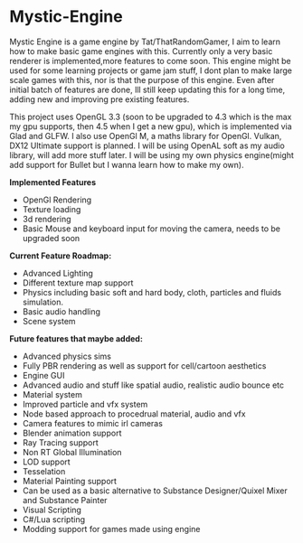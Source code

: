 # Mystic-Engine

Mystic Engine is a game engine by Tat/ThatRandomGamer, I aim to learn how to make basic game engines with this. Currently only a very basic renderer is 
implemented,more features to come soon. This engine might be used for some learning projects or game jam stuff, I dont plan to make large scale
games with this, nor is that the purpose of this engine. Even after initial batch of features are done, Ill still keep updating this for a long time,
adding new and improving pre existing features.

This project uses OpenGL 3.3 (soon to be upgraded to 4.3 which is the max my gpu supports, then 4.5 when I get a new gpu), which is implemented via
Glad and GLFW. I also use OpenGl M, a maths library for OpenGl. Vulkan, DX12 Ultimate support is planned. I will be using OpenAL soft as my audio
library, will add more stuff later. I will be using my own physics engine(might add support for Bullet but I wanna learn how to make my own).

**Implemented Features**
- OpenGl Rendering
- Texture loading
- 3d rendering
- Basic Mouse and keyboard input for moving the camera, needs to be upgraded soon

**Current Feature Roadmap:**
- Advanced Lighting
- Different texture map support
- Physics including basic soft and hard body, cloth, particles and fluids simulation.
- Basic audio handling
- Scene system

**Future features that maybe added:**
- Advanced physics sims
- Fully PBR rendering as well as support for cell/cartoon aesthetics
- Engine GUI 
- Advanced audio and stuff like spatial audio, realistic audio bounce etc
- Material system
- Improved particle and vfx system
- Node based approach to procedrual material, audio and vfx
- Camera features to mimic irl cameras
- Blender animation support
- Ray Tracing support
- Non RT Global Illumination
- LOD support
- Tesselation
- Material Painting support
- Can be used as a basic alternative to Substance Designer/Quixel Mixer and Substance Painter
- Visual Scripting
- C#/Lua scripting 
- Modding support for games made using engine
